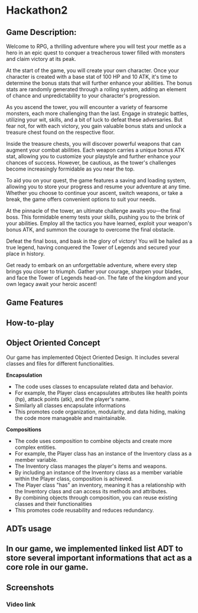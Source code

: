 # Hackathon2
## Game Description:
Welcome to RPG, a thrilling adventure where you will test your mettle as a hero in an epic quest to conquer a treacherous tower filled with monsters and claim victory at its peak.

At the start of the game, you will create your own character. Once your character is created with a base stat of 100 HP and 10 ATK, it's time to determine the bonus stats that will further enhance your abilities. The bonus stats are randomly generated through a rolling system, adding an element of chance and unpredictability to your character's progression.

As you ascend the tower, you will encounter a variety of fearsome monsters, each more challenging than the last. Engage in strategic battles, utilizing your wit, skills, and a bit of luck to defeat these adversaries. But fear not, for with each victory, you gain valuable bonus stats and unlock a treasure chest found on the respective floor.

Inside the treasure chests, you will discover powerful weapons that can augment your combat abilities. Each weapon carries a unique bonus ATK stat, allowing you to customize your playstyle and further enhance your chances of success. However, be cautious, as the tower's challenges become increasingly formidable as you near the top.

To aid you on your quest, the game features a saving and loading system, allowing you to store your progress and resume your adventure at any time. Whether you choose to continue your ascent, switch weapons, or take a break, the game offers convenient options to suit your needs.

At the pinnacle of the tower, an ultimate challenge awaits you—the final boss. This formidable enemy tests your skills, pushing you to the brink of your abilities. Employ all the tactics you have learned, exploit your weapon's bonus ATK, and summon the courage to overcome the final obstacle.

Defeat the final boss, and bask in the glory of victory! You will be hailed as a true legend, having conquered the Tower of Legends and secured your place in history.

Get ready to embark on an unforgettable adventure, where every step brings you closer to triumph. Gather your courage, sharpen your blades, and face the Tower of Legends head-on. The fate of the kingdom and your own legacy await your heroic ascent!


## Game Features



## How-to-play


## Object Oriented Concept
Our game has implemented Object Oriented Design. It includes several classes and files for different functionalities. 

**Encapsulation**
  - The code uses classes to encapsulate related data and behavior.
  - For example, the Player class encapsulates attributes like health points (hp), attack points (atk), and the player's name.
  - Similarly all classes encapsulate informations
  - This promotes code organization, modularity, and data hiding, making the code more manageable and maintainable.

**Compositions**
  - The code uses composition to combine objects and create more complex entities.
  - For example, the Player class has an instance of the Inventory class as a member variable.
  - The Inventory class manages the player's items and weapons.
  - By including an instance of the Inventory class as a member variable within the Player class, composition is achieved.
  - The Player class "has" an inventory, meaning it has a relationship with the Inventory class and can access its methods and       attributes.
  - By combining objects through composition, you can reuse existing classes and their functionalities
  - This promotes code reusability and reduces redundancy.



## ADTs usage
In our game, we implemented linked list ADT to store several important informations that act as a core role in our game.
  - 


## Screenshots


### Video link
